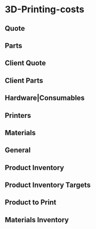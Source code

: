 # 3D-Printing-costs
## Quote
## Parts
## Client Quote
## Client Parts
## Hardware|Consumables
## Printers
## Materials
## General
## Product Inventory
## Product Inventory Targets
## Product to Print
## Materials Inventory
